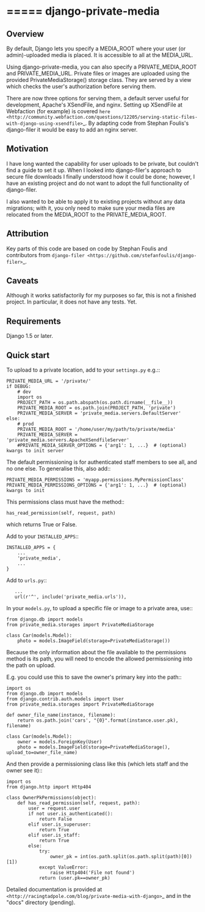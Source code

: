 =====
django-private-media
=====

Overview
--------
By default, Django lets you specify a MEDIA_ROOT where your user (or admin)-uploaded media is placed.  It is accessible to all at the MEDIA_URL.

Using django-private-media, you can also specify a PRIVATE_MEDIA_ROOT and PRIVATE_MEDIA_URL.  Private files or images are uploaded using the provided PrivateMediaStorage() storage class.  They are served by a view which checks the user's authorization before serving them.

There are now three options for serving them, a default server useful for development, Apache's XSendFile, and nginx.  Setting up XSendFile at Webfaction (for example) is covered `here <http://community.webfaction.com/questions/12205/serving-static-files-with-django-using-xsendfile>`_.  By adapting code from Stephan Foulis's django-filer it would be easy to add an nginx server.

Motivation
----------
I have long wanted the capability for user uploads to be private, but couldn't find a guide to set it up.  When I looked into django-filer's approach to secure file downloads I finally understood how it could be done; however, I have an existing project and do not want to adopt the full functionality of django-filer.

I also wanted to be able to apply it to existing projects without any data migrations; with it, you only need to make sure your media files are relocated from the MEDIA_ROOT to the PRIVATE_MEDIA_ROOT.

Attribution
-----------
Key parts of this code are based on code by Stephan Foulis and contributors from 
`django-filer <https://github.com/stefanfoulis/django-filer>`_.

Caveats
-------
Although it works satisfactorily for my purposes so far, this is not a finished project. In particular, it does not have any tests. Yet.

Requirements
--------------
Django 1.5 or later.

Quick start
-----------
To upload to a private location, add to your `settings.py` e.g.::

    PRIVATE_MEDIA_URL = '/private/'
    if DEBUG:
        # dev
        import os
        PROJECT_PATH = os.path.abspath(os.path.dirname(__file__))
        PRIVATE_MEDIA_ROOT = os.path.join(PROJECT_PATH, 'private')
        PRIVATE_MEDIA_SERVER = 'private_media.servers.DefaultServer'
    else:
        # prod
        PRIVATE_MEDIA_ROOT = '/home/user/my/path/to/private/media'
        PRIVATE_MEDIA_SERVER = 'private_media.servers.ApacheXSendfileServer'
        #PRIVATE_MEDIA_SERVER_OPTIONS = {'arg1': 1, ...}  # (optional) kwargs to init server

The default permissioning is for authenticated staff members to see all, and no one else.
To generalise this, also add::

    PRIVATE_MEDIA_PERMISSIONS = 'myapp.permissions.MyPermissionClass'
    PRIVATE_MEDIA_PERMISSIONS_OPTIONS = {'arg1': 1, ...}  # (optional) kwargs to init

This permissions class must have the method::

    has_read_permission(self, request, path)

which returns True or False.


Add to your `INSTALLED_APPS`::

    INSTALLED_APPS = {
        ...
        'private_media',
        ...
    }


Add to `urls.py`::

       ...
       url(r'^', include('private_media.urls')),


In your `models.py`, to upload a specific file or image to a private area, use::

    from django.db import models
    from private_media.storages import PrivateMediaStorage

    class Car(models.Model):
        photo = models.ImageField(storage=PrivateMediaStorage())


Because the only information about the file available to the permissions method
is its path, you will need to encode the allowed permissioning into the path on upload.

E.g. you could use this to save the owner's primary key into the path::

    import os
    from django.db import models
    from django.contrib.auth.models import User
    from private_media.storages import PrivateMediaStorage

    def owner_file_name(instance, filename):
        return os.path.join('cars', "{0}".format(instance.user.pk), filename)

    class Car(models.Model):
        owner = models.ForeignKey(User)
        photo = models.ImageField(storage=PrivateMediaStorage(), upload_to=owner_file_name)

And then provide a permissioning class like this (which lets staff and the owner see it)::

    import os
    from django.http import Http404

    class OwnerPkPermissions(object):
        def has_read_permission(self, request, path):
            user = request.user
            if not user.is_authenticated():
                return False
            elif user.is_superuser:
                return True
            elif user.is_staff:
                return True
            else:
                try:
                    owner_pk = int(os.path.split(os.path.split(path)[0])[1])
                except ValueError:
                    raise Http404('File not found')
                return (user.pk==owner_pk)

Detailed documentation is provided at `<http://racingtadpole.com/blog/private-media-with-django>`_ and in the "docs" directory (pending).


